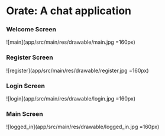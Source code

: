 # Orate: A chat application

### Welcome Screen
![main](app/src/main/res/drawable/main.jpg =160px)

### Register Screen
![register](app/src/main/res/drawable/register.jpg =160px)

### Login Screen
![login](app/src/main/res/drawable/login.jpg =160px)

### Main Screen	
![logged_in](app/src/main/res/drawable/logged_in.jpg =160px)


